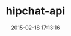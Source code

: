 ---
layout: post
title:  "hipchat-api"
repo:   "czarneckid/hipchat-api"
date:   2015-02-18 17:13:16
gemurl: http://github.com/czarneckid/hipchat-api
---